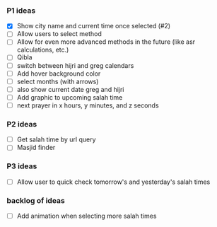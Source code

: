 ### P1 ideas
- [x] Show city name and current time once selected (#2)
- [ ] Allow users to select method
- [ ] Allow for even more advanced methods in the future (like asr calculations, etc.)
- [ ] Qibla
- [ ] switch between hijri and greg calendars
- [ ] Add hover background color
- [ ] select months (with arrows)
- [ ] also show current date greg and hijri
- [ ] Add graphic to upcoming salah time
- [ ] next prayer in x hours, y minutes, and z seconds

### P2 ideas
- [ ] Get salah time by url query
- [ ] Masjid finder

### P3 ideas
- [ ] Allow user to quick check tomorrow's and yesterday's salah times

### backlog of ideas
- [ ] Add animation when selecting more salah times








  





